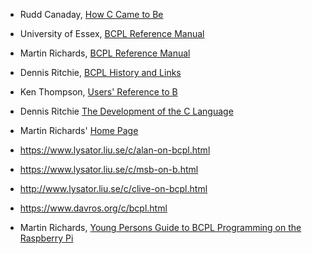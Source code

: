 - Rudd Canaday, [How C Came to Be](http://www.ruddcanaday.com/how-c/)
- University of Essex, [BCPL Reference Manual](http://rabbit.eng.miami.edu/info/bcpl_reference_manual.pdf)
- Martin Richards, [BCPL Reference Manual](https://www.bell-labs.com/usr/dmr/www/bcpl.pdf)
- Dennis Ritchie, [BCPL History and Links](https://www.bell-labs.com/usr/dmr/www/bcpl.html)
- Ken Thompson, [Users' Reference to B](https://www.bell-labs.com/usr/dmr/www/kbman.html)
- Dennis Ritchie [The Development of the C Language](https://www.bell-labs.com/usr/dmr/www/chist.html)
- Martin Richards' [Home Page](https://www.cl.cam.ac.uk/~mr10/)

- https://www.lysator.liu.se/c/alan-on-bcpl.html
- https://www.lysator.liu.se/c/msb-on-b.html
- http://www.lysator.liu.se/c/clive-on-bcpl.html
- https://www.davros.org/c/bcpl.html
- Martin Richards, [Young Persons Guide to BCPL Programming on the Raspberry Pi](https://www.cl.cam.ac.uk/~mr10/bcpl4raspi.pdf)
